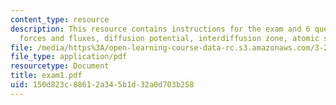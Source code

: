 ```yaml
---
content_type: resource
description: This resource contains instructions for the exam and 6 questions on copupled
  forces and fluxes, diffusion potential, interdiffusion zone, atomic size.
file: /media/https%3A/open-learning-course-data-rc.s3.amazonaws.com/3-21-kinetic-processes-in-materials-spring-2006/150d823c88612a345b1d32a0d703b258_exam1.pdf
file_type: application/pdf
resourcetype: Document
title: exam1.pdf
uid: 150d823c-8861-2a34-5b1d-32a0d703b258
---
```

